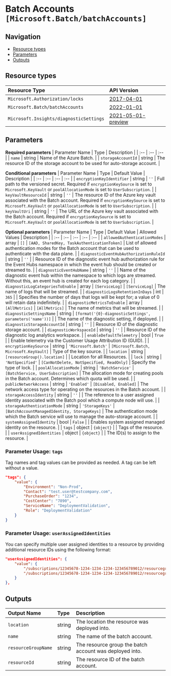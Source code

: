 # Batch Accounts `[Microsoft.Batch/batchAccounts]`

## Navigation

- [Resource types](#Resource-types)
- [Parameters](#Parameters)
- [Outputs](#Outputs)

## Resource types

| Resource Type | API Version |
| :-- | :-- |
| `Microsoft.Authorization/locks` | [2017-04-01](https://docs.microsoft.com/en-us/azure/templates/Microsoft.Authorization/2017-04-01/locks) |
| `Microsoft.Batch/batchAccounts` | [2022-01-01](https://docs.microsoft.com/en-us/azure/templates/Microsoft.Batch/2022-01-01/batchAccounts) |
| `Microsoft.Insights/diagnosticSettings` | [2021-05-01-preview](https://docs.microsoft.com/en-us/azure/templates/Microsoft.Insights/2021-05-01-preview/diagnosticSettings) |

## Parameters

**Required parameters**
| Parameter Name | Type | Description |
| :-- | :-- | :-- |
| `name` | string | Name of the Azure Batch. |
| `storageAccountId` | string | The resource ID of the storage account to be used for auto-storage account. |

**Conditional parameters**
| Parameter Name | Type | Default Value | Description |
| :-- | :-- | :-- | :-- |
| `encryptionKeyIdentifier` | string | `''` | Full path to the versioned secret. Required if `encryptionKeySource` is set to `Microsoft.KeyVault` or `poolAllocationMode` is set to `UserSubscription`. |
| `keyVaultResourceId` | string | `''` | The resource ID of the Azure key vault associated with the Batch account. Required if `encryptionKeySource` is set to `Microsoft.KeyVault` or `poolAllocationMode` is set to `UserSubscription`. |
| `keyVaultUri` | string | `''` | The URL of the Azure key vault associated with the Batch account. Required if `encryptionKeySource` is set to `Microsoft.KeyVault` or `poolAllocationMode` is set to `UserSubscription`. |

**Optional parameters**
| Parameter Name | Type | Default Value | Allowed Values | Description |
| :-- | :-- | :-- | :-- | :-- |
| `allowedAuthenticationModes` | array | `[]` | `[AAD, SharedKey, TaskAuthenticationToken]` | List of allowed authentication modes for the Batch account that can be used to authenticate with the data plane. |
| `diagnosticEventHubAuthorizationRuleId` | string | `''` |  | Resource ID of the diagnostic event hub authorization rule for the Event Hubs namespace in which the event hub should be created or streamed to. |
| `diagnosticEventHubName` | string | `''` |  | Name of the diagnostic event hub within the namespace to which logs are streamed. Without this, an event hub is created for each log category. |
| `diagnosticLogCategoriesToEnable` | array | `[ServiceLog]` | `[ServiceLog]` | The name of logs that will be streamed. |
| `diagnosticLogsRetentionInDays` | int | `365` |  | Specifies the number of days that logs will be kept for; a value of 0 will retain data indefinitely. |
| `diagnosticMetricsToEnable` | array | `[AllMetrics]` | `[AllMetrics]` | The name of metrics that will be streamed. |
| `diagnosticSettingsName` | string | `[format('{0}-diagnosticSettings', parameters('name'))]` |  | The name of the diagnostic setting, if deployed. |
| `diagnosticStorageAccountId` | string | `''` |  | Resource ID of the diagnostic storage account. |
| `diagnosticWorkspaceId` | string | `''` |  | Resource ID of the diagnostic log analytics workspace. |
| `enableDefaultTelemetry` | bool | `True` |  | Enable telemetry via the Customer Usage Attribution ID (GUID). |
| `encryptionKeySource` | string | `'Microsoft.Batch'` | `[Microsoft.Batch, Microsoft.KeyVault]` | Type of the key source. |
| `location` | string | `[resourceGroup().location]` |  | Location for all Resources. |
| `lock` | string | `'NotSpecified'` | `[CanNotDelete, NotSpecified, ReadOnly]` | Specify the type of lock. |
| `poolAllocationMode` | string | `'BatchService'` | `[BatchService, UserSubscription]` | The allocation mode for creating pools in the Batch account. Determines which quota will be used. |
| `publicNetworkAccess` | string | `'Enabled'` | `[Disabled, Enabled]` | The network access type for operating on the resources in the Batch account. |
| `storageAccessIdentity` | string | `''` |  | The reference to a user assigned identity associated with the Batch pool which a compute node will use. |
| `storageAuthenticationMode` | string | `'StorageKeys'` | `[BatchAccountManagedIdentity, StorageKeys]` | The authentication mode which the Batch service will use to manage the auto-storage account. |
| `systemAssignedIdentity` | bool | `False` |  | Enables system assigned managed identity on the resource. |
| `tags` | object | `{object}` |  | Tags of the resource. |
| `userAssignedIdentities` | object | `{object}` |  | The ID(s) to assign to the resource. |


### Parameter Usage: `tags`

Tag names and tag values can be provided as needed. A tag can be left without a value.

```json
"tags": {
    "value": {
        "Environment": "Non-Prod",
        "Contact": "test.user@testcompany.com",
        "PurchaseOrder": "1234",
        "CostCenter": "7890",
        "ServiceName": "DeploymentValidation",
        "Role": "DeploymentValidation"
    }
}
```

### Parameter Usage: `userAssignedIdentities`

You can specify multiple user assigned identities to a resource by providing additional resource IDs using the following format:

```json
"userAssignedIdentities": {
    "value": {
        "/subscriptions/12345678-1234-1234-1234-123456789012/resourcegroups/validation-rg/providers/Microsoft.ManagedIdentity/userAssignedIdentities/adp-sxx-az-msi-x-001": {},
        "/subscriptions/12345678-1234-1234-1234-123456789012/resourcegroups/validation-rg/providers/Microsoft.ManagedIdentity/userAssignedIdentities/adp-sxx-az-msi-x-002": {}
    }
},
```

## Outputs

| Output Name | Type | Description |
| :-- | :-- | :-- |
| `location` | string | The location the resource was deployed into. |
| `name` | string | The name of the batch account. |
| `resourceGroupName` | string | The resource group the batch account was deployed into. |
| `resourceId` | string | The resource ID of the batch account. |
